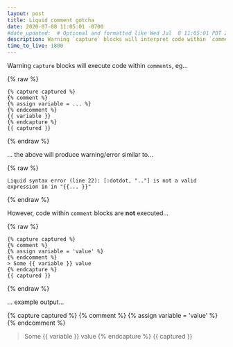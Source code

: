 ```yaml
---
layout: post
title: Liquid comment gotcha
date: 2020-07-08 11:05:01 -0700
#date_updated:  # Optional and formatted like Wed Jul  8 11:05:01 PDT 2020 above
description: Warning `capture` blocks will interpret code within `comments`
time_to_live: 1800
---
```




Warning `capture` blocks will execute code within `comments`, eg...


{% raw %}
```Liquid
{% capture captured %}
{% comment %}
{% assign variable = ... %}
{% endcomment %}
{{ variable }}
{% endcapture %}
{{ captured }}
```
{% endraw %}


... the above will produce warning/error similar to...


{% raw %}
```
Liquid syntax error (line 22): [:dotdot, ".."] is not a valid expression in in "{{... }}"
```
{% endraw %}


However, code within `comment` blocks are **not** executed...


{% raw %}
```Liquid
{% capture captured %}
{% comment %}
{% assign variable = 'value' %}
{% endcomment %}
> Some {{ variable }} value
{% endcapture %}
{{ captured }}

```
{% endraw %}


... example output...


{% capture captured %}
{% comment %}
{% assign variable = 'value' %}
{% endcomment %}
> Some {{ variable }} value
{% endcapture %}
{{ captured }}
